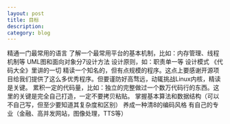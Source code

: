 ```yaml
---
layout: post
title: 目标
description:
category: blog
---
```


精通一门最常用的语言
了解一个最常用平台的基本机制，比如：内存管理、线程机制等
UML图和面向对象分7设计方法
设计原则，如：职责单一等
设计模式
《代码大全》里讲的一切
精读一个知名的，但有点规模的程序。这点上要感谢开源项目给我们提供了这么多优秀程序。但要谨防好高骛远，动辄挑战Linux内核，精读是关键。
累积一定的代码量，比如：独立的完整做过一个数万代码行的东西。这里的关键是完全自己打造，一定不要拷贝粘贴。
掌握基本算法和数据结构（可以不自己写，但至少要知道其复杂度和区别）
养成一种清8的编码风格
有自己的专业（金融、高并发网站，图像处理，TTS等）



